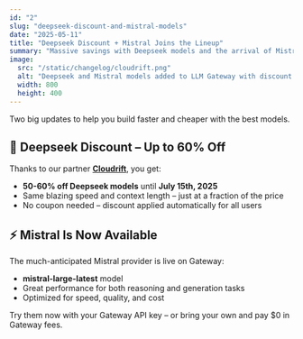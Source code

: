 ```yaml
---
id: "2"
slug: "deepseek-discount-and-mistral-models"
date: "2025-05-11"
title: "Deepseek Discount + Mistral Joins the Lineup"
summary: "Massive savings with Deepseek models and the arrival of Mistral models for all users. Discover new performance benchmarks at lower costs."
image:
  src: "/static/changelog/cloudrift.png"
  alt: "Deepseek and Mistral models added to LLM Gateway with discount banner"
  width: 800
  height: 400
---
```


Two big updates to help you build faster and cheaper with the best models.

## 💸 Deepseek Discount – Up to 60% Off

Thanks to our partner [**Cloudrift**](https://llmgateway.io/providers/cloudrift), you get:

- **50-60% off Deepseek models** until **July 15th, 2025**
- Same blazing speed and context length – just at a fraction of the price
- No coupon needed – discount applied automatically for all users

## ⚡️ Mistral Is Now Available

The much-anticipated Mistral provider is live on Gateway:

- **mistral-large-latest** model
- Great performance for both reasoning and generation tasks
- Optimized for speed, quality, and cost

Try them now with your Gateway API key – or bring your own and pay $0 in Gateway fees.
